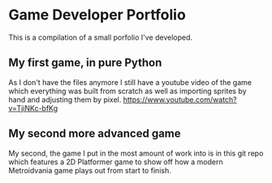 # Game Developer Portfolio
This is a compilation of a small porfolio I've developed.

## My first game, in pure Python
As I don't have the files anymore I still have a youtube video of the game which everything was built from scratch as well as importing sprites by hand and adjusting them by pixel.
https://www.youtube.com/watch?v=TjiNKc-bfKg

## My second more advanced game
My second, the game I put in the most amount of work into is in this git repo which features a 2D Platformer game to show off how a modern Metroidvania game plays out from start to finish.
